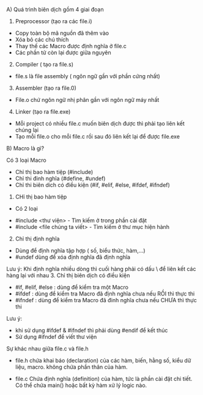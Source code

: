 A) Quá trình biên dịch gồm 4 giai đoạn
1. Preprocessor (tạo ra các file.i)
- Copy toàn bộ mã nguồn đã thêm vào
- Xóa bỏ các chú thích
- Thay thế các Macro được định nghĩa ở file.c
- Các phần tử còn lại được giữa nguyên

2. Compiler ( tạo ra file.s)
- file.s là file assembly ( ngôn ngữ gần với phần cứng nhất)
3. Assembler (tạo ra file.0)
- File.o chứ ngôn ngữ nhị phân gần với ngôn ngữ máy nhất
4. Linker (tạo ra file.exe)
- Mỗi project có nhiều file.c muốn biên dịch được thì phải tạo liên kết chúng lại
- Tạo mỗi file.o cho mỗi file.c rồi sau đó liên kết lại để được file.exe

B) Macro là gì?

Có 3 loại Macro
- Chỉ thị bao hàm tiệp (#include)
- Chỉ thi đinh nghĩa (#define, #undef)
- Chỉ thi biên dich có điều kiện (#if, #elif, #else, #ifdef, #ifndef)

1. CHỉ thị bao hàm tiệp
- Có 2 loại
+ #include <thư viện> - Tìm kiếm ở trong phần cài đặt
+ #include <file chúng ta viết> - Tìm kiếm ở thư mục hiện hành
2. Chỉ thị định nghĩa 
- Dùng để định nghĩa tập hợp ( số, biểu thức, hàm,...)
- #undef dùng để xóa định nghĩa đã định nghĩa

Lưu ý: Khi định nghĩa nhiều dòng thì cuối hàng phải có dấu \ để liên kết các hàng lại với nhau
3. Chỉ thị biên dịch có điều kiện
- #if, #elif, #else : dùng để kiểm tra một Macro
- #ifdef : dùng để kiểm tra Macro đã định nghĩa chưa nếu RỒI thì thực thi
- #ifndef : dùng để kiểm tra Macro đã đinh nghĩa chưa nếu CHƯA thì thực thi 

Lưu ý:
- khi sử dụng #ifdef & #ifndef thì phải dùng #endif để kết thúc
- Sử dụng #ifndef để viết thư viện

Sự khác nhau giữa file.c và file.h

- file.h chứa khai báo (declaration) của các hàm, biến, hằng số, kiểu dữ liệu, macro. không chứa phần thân của hàm.

- file.c Chứa định nghĩa (definition) của hàm, tức là phần cài đặt chi tiết. Có thể chứa main() hoặc bất kỳ hàm xử lý logic nào.


